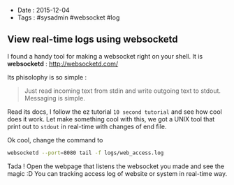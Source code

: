 - Date : 2015-12-04
- Tags : #sysadmin #websocket #log


## View real-time logs using websocketd

I found a handy tool for making a websocket right on your shell.
It is **websocketd** : http://websocketd.com/

Its phisolophy is so simple :
> Just read incoming text from stdin and write outgoing text to stdout. Messaging is simple.

Read its docs, I follow the ez tutorial `10 second tutorial` and see how cool does it work.
Let make something cool with this, we got a UNIX tool that print out to `stdout` in real-time with changes of end file.

Ok cool, change the command to
```bash
websocketd --port=8080 tail -f logs/web_access.log
```

Tada ! Open the webpage that listens the websocket you made and see the magic :D You can tracking access log of website or system in real-time way.
